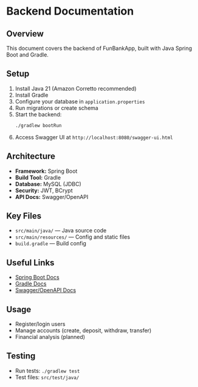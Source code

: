 # Backend Documentation

## Overview
This document covers the backend of FunBankApp, built with Java Spring Boot and Gradle.

## Setup
1. Install Java 21 (Amazon Corretto recommended)
2. Install Gradle
3. Configure your database in `application.properties`
4. Run migrations or create schema
5. Start the backend:
   ```sh
   ./gradlew bootRun
   ```
6. Access Swagger UI at `http://localhost:8080/swagger-ui.html`

## Architecture
- **Framework:** Spring Boot
- **Build Tool:** Gradle
- **Database:** MySQL (JDBC)
- **Security:** JWT, BCrypt
- **API Docs:** Swagger/OpenAPI

## Key Files
- `src/main/java/` — Java source code
- `src/main/resources/` — Config and static files
- `build.gradle` — Build config

## Useful Links
- [Spring Boot Docs](https://docs.spring.io/spring-boot/docs/current/reference/html/)
- [Gradle Docs](https://docs.gradle.org/current/userguide/userguide.html)
- [Swagger/OpenAPI Docs](https://swagger.io/docs/)

## Usage
- Register/login users
- Manage accounts (create, deposit, withdraw, transfer)
- Financial analysis (planned)

## Testing
- Run tests: `./gradlew test`
- Test files: `src/test/java/` 